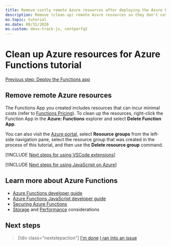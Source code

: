 ```yaml
---
title: Remove costly remote Azure resources after deploying the Azure Functions application
description: Remove (clean up) remote Azure resources so they don't cost money. To clean up the resources, right-click the Function App in the Azure Functions explorer and select **Delete Function App**.
ms.topic: tutorial
ms.date: 08/31/2020
ms.custom: devx-track-js, contperfq2
---
```


# Clean up Azure resources for Azure Functions tutorial

[Previous step: Deploy the Functions app](tutorial-vscode-serverless-node-deploy-hosting.md)

## Remove remote Azure resources

The Functions App you created includes resources that can incur minimal costs (refer to [Functions Pricing](https://azure.microsoft.com/pricing/details/functions/)). To clean up the resources, right-click the Function App in the **Azure: Functions** explorer and select **Delete Function App**.

You can also visit the [Azure portal](https://portal.azure.com), select **Resource groups** from the left-side navigation pane, select the resource group that was created in the process of this tutorial, and then use the **Delete resource group** command.

[!INCLUDE [Next steps for using VSCode extensions](../includes/tutorial-next-steps-vscode-extensions.md)]

[!INCLUDE [Next steps for using JavaScript on Azure](../includes/tutorial-next-steps-js-azure.md)]

## Learn more about Azure Functions

* [Azure Functions developer guide](/azure/azure-functions/functions-reference)
* [Azure Functions JavaScript developer guide](/azure/azure-functions/functions-reference-node)
* [Securing Azure Functions](/azure/azure-functions/security-concepts)
* [Storage](/azure/azure-functions/storage-considerations) and [Performance](/azure/azure-functions/functions-best-practices) considerations

## Next steps

> [!div class="nextstepaction"]
> [I'm done](./how-to/develop-serverless-apps.md) [I ran into an issue](https://www.research.net/r/PWZWZ52?tutorial=node-deployment-azurefunctions&step=clean-up-resources)